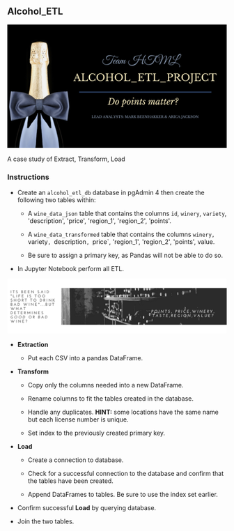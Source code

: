 ## Alcohol_ETL
<!-- ![Images/landingResize.png](Images/landingResize.png) -->

![Winegift.png](Winegift.png)

A case study of Extract, Transform, Load

### Instructions

* Create an `alcohol_etl_db` database in pgAdmin 4 then create the following two tables within:

  * A `wine_data_json` table that contains the columns `id`, `winery`, `variety`, 'description', 'price', 'region_1', 'region_2', 'points'.

  * A `wine_data_transformed` table that contains the columns `winery, `variety`, `description`, `price`, 'region_1', 'region_2', 'points', value.

  * Be sure to assign a primary key, as Pandas will not be able to do so.



* In Jupyter Notebook perform all ETL.

![goodwine.png](goodwine.png)

* **Extraction**

  * Put each CSV into a pandas DataFrame.

* **Transform**

  * Copy only the columns needed into a new DataFrame.

  * Rename columns to fit the tables created in the database.

  * Handle any duplicates. **HINT:** some locations have the same name but each license number is unique.

  * Set index to the previously created primary key.

* **Load**

  * Create a connection to database.

  * Check for a successful connection to the database and confirm that the tables have been created.

  * Append DataFrames to tables. Be sure to use the index set earlier.

* Confirm successful **Load** by querying database.

* Join the two tables.

